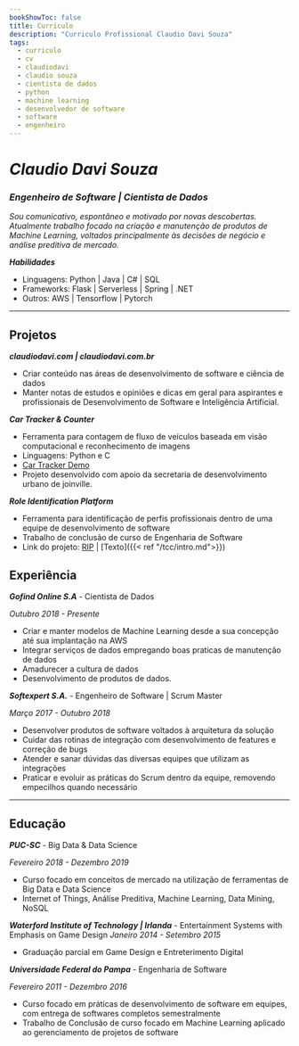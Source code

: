 ```yaml
---
bookShowToc: false
title: Curriculo
description: "Curriculo Profissional Claudio Davi Souza"
tags:
  - curriculo
  - cv
  - claudiodavi
  - claudio souza
  - cientista de dados
  - python
  - machine learning
  - desenvolvedor de software
  - software
  - engenheiro
---
```


# _**Claudio Davi Souza**_

### _Engenheiro de Software | Cientista de Dados_

_Sou comunicativo, espontâneo e motivado por novas descobertas. Atualmente trabalho focado na criação e manutenção de produtos de Machine Learning, voltados principalmente às decisões de negócio e análise preditiva de mercado._

_**Habilidades**_

- Linguagens: Python | Java | C# | SQL
- Frameworks: Flask | Serverless | Spring | .NET
- Outros: AWS | Tensorflow | Pytorch

---

## Projetos

_**claudiodavi.com | claudiodavi.com.br**_

- Criar conteúdo nas áreas de desenvolvimento de software e ciência de dados
- Manter notas de estudos e opiniões e dicas em geral para aspirantes e profissionais de Desenvolvimento de Software e Inteligência Artificial.

_**Car Tracker & Counter**_

- Ferramenta para contagem de fluxo de veículos baseada em visão computacional e reconhecimento de imagens
- Linguagens: Python e C
- [Car Tracker Demo](https://www.linkedin.com/feed/update/urn:li:activity:6441353131304452096)
- Projeto desenvolvido com apoio da secretaria de desenvolvimento urbano de joinville.

_**Role Identification Platform**_

- Ferramenta para identificação de perfis profissionais dentro de uma equipe de desenvolvimento de software
- Trabalho de conclusão de curso de Engenharia de Software
- Link do projeto: [RIP](https://github.com/ClaudioDavi/tcc-es) | [Texto]({{< ref "/tcc/intro.md">}})

## Experiência

_**Gofind Online S.A**_ - Cientista de Dados

_Outubro 2018 - Presente_

- Criar e manter modelos de Machine Learning desde a sua concepção até sua implantação na AWS
- Integrar serviços de dados empregando boas praticas de manutenção de dados
- Amadurecer a cultura de dados
- Desenvolvimento de produtos de dados.

_**Softexpert S.A.**_ - Engenheiro de Software | Scrum Master

_Março 2017 - Outubro 2018_

- Desenvolver produtos de software voltados à arquitetura da solução
- Cuidar das rotinas de integração com desenvolvimento de features e correção de bugs
- Atender e sanar dúvidas das diversas equipes que utilizam as integrações
- Praticar e evoluir as práticas do Scrum dentro da equipe, removendo empecilhos quando necessário

---

## Educação

_**PUC-SC**_ - Big Data & Data Science

_Fevereiro 2018 - Dezembro 2019_

- Curso focado em conceitos de mercado na utilização de ferramentas de Big Data e Data Science
- Internet of Things, Análise Preditiva, Machine Learning, Data Mining, NoSQL

_**Waterford Institute of Technology | Irlanda**_ - Entertainment Systems with Emphasis on Game Design
_Janeiro 2014 - Setembro 2015_

- Graduação parcial em Game Design e Entreterimento Digital

_**Universidade Federal do Pampa**_ - Engenharia de Software

_Fevereiro 2011 - Dezembro 2016_

- Curso focado em práticas de desenvolvimento de software em equipes, com entrega de softwares completos semestralmente
- Trabalho de Conclusão de curso focado em Machine Learning aplicado ao gerenciamento de projetos de software
